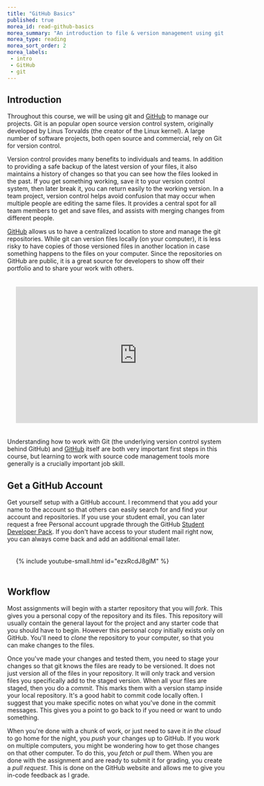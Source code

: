 ```yaml
---
title: "GitHub Basics"
published: true
morea_id: read-github-basics
morea_summary: "An introduction to file & version management using git on GitHub."
morea_type: reading
morea_sort_order: 2
morea_labels:
 - intro
 - GitHub
 - git
---
```


## Introduction
Throughout this course, we will be using git and [GitHub](http://github.com/) to manage our projects. Git is an popular open source version control system, originally developed by Linus Torvalds (the creator of the Linux kernel). A large number of software projects, both open source and commercial, rely on Git for version control.

Version control provides many benefits to individuals and teams. In addition to providing a safe backup of the latest version of your files, it also maintains a history of changes so that you can see how the files looked in the past.  If you get something working, save it to your version control system, then later break it, you can return easily to the working version.  In a team project, version control helps avoid confusion that may occur when multiple people are editing the same files.  It provides a central spot for all team members to get and save files, and assists with merging changes from different people.

[GitHub](http://github.com/) allows us to have a centralized location to store and manage the git repositories.  While git can version files locally (on your computer), it is less risky to have copies of those versioned files in another location in case something happens to the files on your computer.  Since the repositories on GitHub are public, it is a great source for developers to show off their portfolio and to share your work with others.  

<div style="padding:20px">
<div class="row">
<div class="col-xs-12 col-md-8 col-md-push-2">
  <iframe src="https://player.vimeo.com/video/89542305" width="560" height="315" frameborder="0" allowfullscreen></iframe>
</div>
</div>
</div>

Understanding how to work with Git (the underlying version control system behind GitHub) and [GitHub](http://github.com/) itself are both very important first steps in this course, but learning to work with source code management tools more generally is a crucially important job skill.


## Get a GitHub Account
Get yourself setup with a GitHub account.  I recommend that you add your name to the account so that others can easily search for and find your account and repositories. If you use your student email, you can later request a free Personal account upgrade through the GitHub [Student Developer Pack](https://education.github.com/pack).  If you don't have access to your student mail right now, you can always come back and add an additional email later.

<div style="padding:20px">
<div class="row">
<div class="col-xs-12 col-md-8 col-md-push-2">
  {%  include youtube-small.html  id="ezxRcdJ8glM" %}
</div>
</div>
</div>

## Workflow
Most assignments will begin with a starter repository that you will *fork*.  This gives you a personal copy of the repository and its files.  This repository will usually contain the general layout for the project and any starter code that you should have to begin.  However this personal copy initially exists only on GitHub.  You'll need to *clone* the repository to your computer, so that you can make changes to the files.

Once you've made your changes and tested them, you need to stage your changes so that git knows the files are ready to be versioned.  It does not just version all of the files in your repository.  It will only track and version files you specifically add to the staged version.  When all your files are staged, then you do a *commit*.  This marks them with a version stamp inside your local repository.  It's a good habit to commit code locally often. I suggest that you make specific notes on what you've done in the commit messages.  This gives you a point to go back to if you need or want to undo something.  

When you're done with a chunk of work, or just need to save it *in the cloud* to go home for the night, you *push* your changes up to GitHub.  If you work on multiple computers, you might be wondering how to get those changes on that other computer.  To do this, you *fetch* or *pull* them.  When you are done with the assignment and are ready to submit it for grading, you create a *pull request*.  This is done on the GitHub website and allows me to give you in-code feedback as I  grade.  
